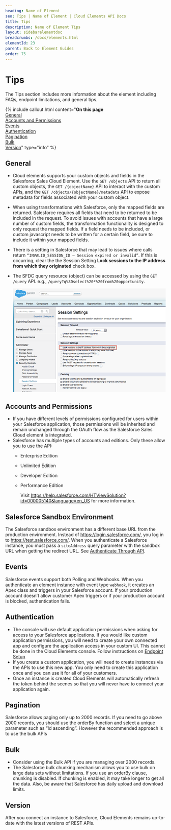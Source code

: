 ```yaml
---
heading: Name of Element
seo: Tips | Name of Element | Cloud Elements API Docs
title: Tips
description: Name of Element Tips
layout: sidebarelementdoc
breadcrumbs: /docs/elements.html
elementId: 23
parent: Back to Element Guides
order: 75
---
```


# Tips

The Tips section includes more information about the element including FAQs, endpoint limitations, and general tips.

{% include callout.html content="<strong>On this page</strong></br><a href=#general>General</a></br><a href=#accounts-and-permissions>Accounts and Permissions</a></br><a href=#events>Events</a></br><a href=#authentication>Authentication</a></br><a href=#pagination>Pagination</a></br><a href=#bulk>Bulk</a></br><a href=#version>Version</a>" type="info" %}

## General

* Cloud elements supports your custom objects and fields in the Salesforce Sales Cloud Element. Use the `GET /objects` API to return all custom objects, the `GET /{objectName}` API to interact with the custom APIs, and the `GET /objects/{objectName}/metadata` API to expose metadata for fields associated with your custom object.
* When using transformations with Salesforce, only the mapped fields are returned. Salesforce requires all fields that need to be returned to be included in the request. To avoid issues with accounts that have a large number of custom fields, the transformation functionality is designed to only request the mapped fields. If a field needs to be included, or custom javascript needs to be written for a certain field, be sure to include it within your mapped fields.
* There is a setting in Salesforce that may lead to issues where calls return ``“INVALID_SESSION_ID – Session expired or invalid”``. If this is occurring, clear the  the Session Setting __Lock sessions to the IP address from which they originated__ check box.
* The SFDC query resource (object) can be accessed by using the `GET /query` API. e.g., `/query?q%3Dselect%20*%20from%20opportunity`.

  ![Salesforce Tips Session Settings](img/Salesforce_Tips_SessionSettings.png)

## Accounts and Permissions

* If you have different levels of permissions configured for users within your Salesforce application, those permissions will be inherited and remain unchanged through the OAuth flow as the Salesforce Sales Cloud element is integrated.
* Salesforce has multiple types of accounts and editions. Only these allow you to use the API:
  * Enterprise Edition
  * Unlimited Edition
  * Developer Edition
  * Performance Edition

    Visit https://help.salesforce.com/HTViewSolution?id=000005140&language=en_US for more information.

## Salesforce Sandbox Environment

The Salseforce sandbox environment has a different base URL from the production environment. Instead of https://login.salesforce.com/, you log in to https://test.salesforce.com/. When you authenticate a Salesforce instance, you must pass a `siteAddress` query parameter with the sandbox URL when getting the redirect URL. See [Authenticate Through API](salesforce-create-instance.html#authenticate-through-api).

## Events

Salesforce events support both Polling and Webhooks. When you authenticate an element instance with event type  `webhook`, it creates an Apex class and triggers in your Salesforce account. If your production account doesn’t allow customer Apex triggers or if your production account is blocked, authentication fails.

## Authentication

* The console will use default application permissions when asking for access to your Salesforce applications. If you would like custom application permissions, you will need to create your own connected app and configure the application access in your custom UI. This cannot be done in the Cloud Elements console. Follow instructions on [Endpoint Setup](https://developers.cloud-elements.com/docs/elements/salesforce/salesforce-endpoint-setup.html)
* If you create a custom application, you will need to create instances via the APIs to use this new app. You only need to create this application once and you can use it for all of your customers.
* Once an instance is created Cloud Elements will automatically refresh the token behind the scenes so that you will never have to connect your application again.

## Pagination

Salesforce allows paging only up to 2000 records. If you need to go above 2000 records, you should use the orderBy function and select a unique parameter such as “Id ascending”. However the recommended approach is to use the bulk APIs

## Bulk

* Consider using the Bulk API if you are managing over 2000 records.
* The Salesforce bulk chunking mechanism allows you to use bulk on large data sets without limitations. If you use an orderBy clause, chunking is disabled. If chunking is enabled, it may take longer to get all the data. Also, be aware that Salesforce has daily upload and download limits.

## Version

After you connect an instance to Salesforce, Cloud Elements remains up-to-date with the latest versions of REST APIs.
